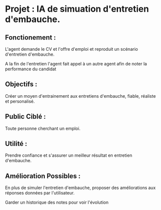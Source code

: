 # Projet : IA de simuation d'entretien d'embauche.

## Fonctionement :

L'agent demande le CV et l'offre d'emploi et reproduit un scénario d'entretien d'embauche.

A la fin de l'entretien l'agent fait appel à un autre agent afin de noter la performance du candidat

## Objectifs :

Créer un moyen d'entrainement aux entretiens d'embauche, fiable, réaliste et personalisé.

## Public Ciblé :

Toute personne cherchant un emploi.

## Utilité :

Prendre confiance et s'assurer un meilleur résultat en entretien d'embauche.

## Amélioration Possibles :

En plus de simuler l'entretien d'embauche, proposer des améliorations aux réponses données par l'utilisateur.

Garder un historique des notes pour voir l'évolution

